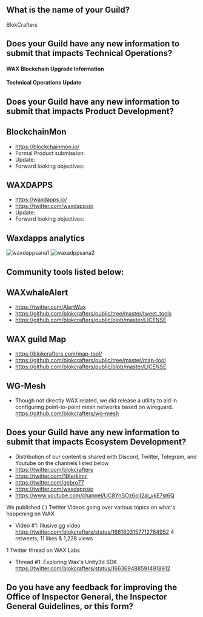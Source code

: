 ## What is the name of your Guild?

BlokCrafters

## Does your Guild have any new information to submit that impacts Technical Operations?

#### WAX Blockchain Upgrade Information


#### Technical Operations Update



## Does your Guild have any new information to submit that impacts Product Development?
## BlockchainMon
- https://blockchainmon.io/
- Formal Product submission: 
- Update: 
- Forward looking objectives: 
## WAXDAPPS
- https://waxdapps.io/
- https://twitter.com/waxdappsio
- Update: 
- Forward looking objectives: 
## Waxdapps analytics  
![waxdappsana1](https://github.com/blokcrafters/waxguilds/assets/66744057/73f4a4ca-4b0b-4d4d-b947-338cbe3a3bde)
![waxadppsana2](https://github.com/blokcrafters/waxguilds/assets/66744057/5f229e87-beed-4ae8-b4a2-14b1fccf99b3)


 

## Community tools listed below:
## WAXwhaleAlert
+ https://twitter.com/AlertWax 
+ https://github.com/blokcrafters/public/tree/master/tweet_tools
+ https://github.com/blokcrafters/public/blob/master/LICENSE

## WAX guild Map
+ https://blokcrafters.com/map-tool/
+ https://github.com/blokcrafters/public/tree/master/map-tool
+ https://github.com/blokcrafters/public/blob/master/LICENSE

## WG-Mesh
+ Though not directly WAX related, we did release a utility to aid in configuring point-to-point mesh networks based on wireguard.
https://github.com/blokcrafters/wg-mesh

## Does your Guild have any new information to submit that impacts Ecosystem Development?

+ Distribution of our content is shared with Discord, Twitter, Telegram, and Youtube on the channels listed below
+ https://twitter.com/blokcrafters
+ https://twitter.com/NKerkinni
+ https://twitter.com/gebro77
+ https://twitter.com/waxdappsio
+ https://www.youtube.com/channel/UC8YnSOz6ojI2al_vkE7st6Q

We published ( ) Twitter Videos going over various topics on what's happening on WAX
- Video #1: Illusive.gg video https://twitter.com/blokcrafters/status/1661803157712764952 4 retweets, 11 likes & 1,228 views

1 Twitter thread on WAX Labs
- Thread #1: Exploring Wax's Unity3d SDK https://twitter.com/blokcrafters/status/1663694885914918912 



## Do you have any feedback for improving the Office of Inspector General, the Inspector General Guidelines, or this form?

